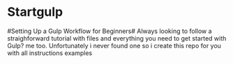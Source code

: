 # Startgulp
#Setting Up a Gulp Workflow for Beginners#
Always looking to follow a straighforward tutorial with files and everything you need to get started with Gulp? me too. 
Unfortunately i never found one so i create this repo for you with all instructions examples


